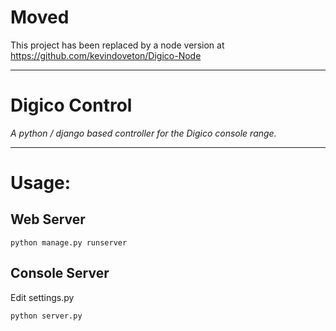 # Moved #
This project has been replaced by a node version at https://github.com/kevindoveton/Digico-Node

----

# Digico Control
*A python / django based controller for the Digico console range.*

----

# Usage: #
## Web Server ##
` python manage.py runserver `

## Console Server ##
Edit settings.py

` python server.py `
